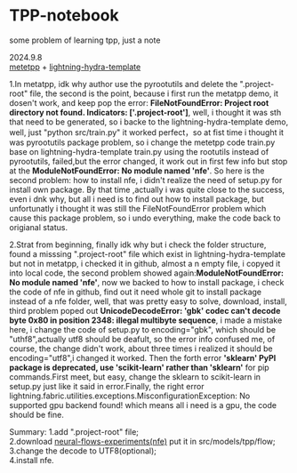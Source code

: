 # TPP-notebook
some problem of learning tpp, just a note

2024.9.8<br>[metetpp](https://github.com/BorealisAI/meta-tpp) + [lightning-hydra-template](https://github.com/ashleve/lightning-hydra-template)

1.In metatpp, idk why author use the pyrootutils and delete the ".project-root" file, the second is the point, because i first run the metatpp demo, it dosen't work, and keep pop the error: **FileNotFoundError: Project root directory not found. Indicators: ['.project-root']**, well, i thought it was sth that need to be generated, so i backe to the lightning-hydra-template demo, well, just "python src/train.py" it worked perfect，so at fist time i thought it was pyrootutils package problem, so i change the metetpp code train.py base on lightning-hydra-template train.py using the rootutils instead of pyrootutils, failed,but the error changed, it work out in first few info but stop at the **ModuleNotFoundError: No module named 'nfe'**. So here is the second problem: how to install nfe, i didn't realize the need of setup.py for install own package. By that time ,actually i was quite close to the success, even i dnk why, but all i need is to find out how to install package, but unfortunatly i thought it was still the FileNotFoundError problem which cause this package problem, so i undo everything, make the code back to origianal status. 

2.Strat from beginning, finally idk why but i check the folder structure, found a misssing  ".project-root" file which exist in lightning-hydra-template but not in metatpp, i checked it in github, almost a n empty file, i copyed it into local code, the second problem showed again:**ModuleNotFoundError: No module named 'nfe'**, now we backed to how to install package, i check the code of nfe in github, find out it need whole git to install package instead of a nfe folder, well, that was pretty easy to solve, download, install, third problem poped out  **UnicodeDecodeError: 'gbk' codec can't decode byte 0x80 in position 2348: illegal multibyte sequence**, i made a mistake here, i change the code of setup.py to encoding="gbk", which should be "uthf8",actually utf8 should be deafult, so the error info confused me, of course, the change didn't work, about three times i realized it should be encoding="utf8",i changed it worked. Then the forth error **'sklearn' PyPI package is deprecated, use 'scikit-learn' rather than 'sklearn'** for pip commands.First meet, but easy, change the sklearn to scikit-learn in setup.py just like it said in error.Finally, the right error lightning.fabric.utilities.exceptions.MisconfigurationException: No supported gpu backend found! which means all i need is a gpu, the code should be fine.

Summary:
1.add ".project-root" file;<br>
2.download [neural-flows-experiments(nfe)](https://github.com/mbilos/neural-flows-experiments) put it in src/models/tpp/flow;<br>
3.change the decode to UTF8(optional);<br>
4.install nfe.
